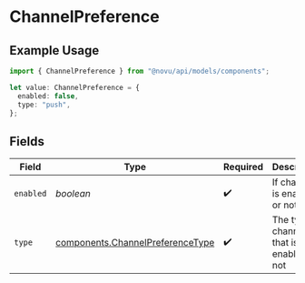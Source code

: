 # ChannelPreference

## Example Usage

```typescript
import { ChannelPreference } from "@novu/api/models/components";

let value: ChannelPreference = {
  enabled: false,
  type: "push",
};
```

## Fields

| Field                                                                                | Type                                                                                 | Required                                                                             | Description                                                                          |
| ------------------------------------------------------------------------------------ | ------------------------------------------------------------------------------------ | ------------------------------------------------------------------------------------ | ------------------------------------------------------------------------------------ |
| `enabled`                                                                            | *boolean*                                                                            | :heavy_check_mark:                                                                   | If channel is enabled or not                                                         |
| `type`                                                                               | [components.ChannelPreferenceType](../../models/components/channelpreferencetype.md) | :heavy_check_mark:                                                                   | The type of channel that is enabled or not                                           |